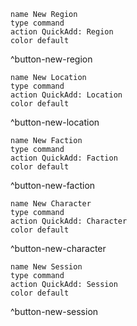 ```button
name New Region
type command
action QuickAdd: Region
color default
```

^button-new-region

```button
name New Location
type command
action QuickAdd: Location
color default
```

^button-new-location

```button
name New Faction
type command
action QuickAdd: Faction
color default
```

^button-new-faction

```button
name New Character
type command
action QuickAdd: Character
color default
```

^button-new-character

```button
name New Session
type command
action QuickAdd: Session
color default
```

^button-new-session